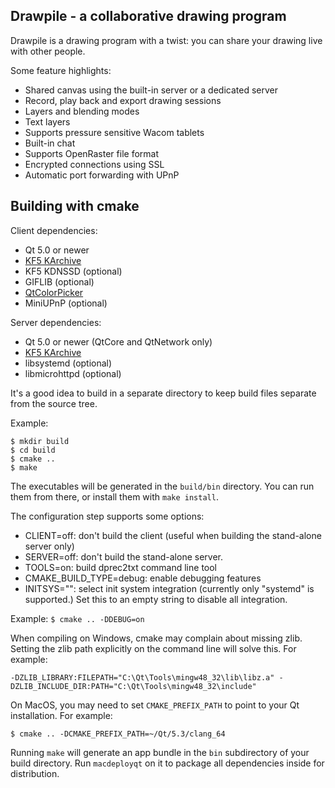Drawpile - a collaborative drawing program
------------------------------------------

Drawpile is a drawing program with a twist: you can share your drawing
live with other people.

Some feature highlights:

* Shared canvas using the built-in server or a dedicated server
* Record, play back and export drawing sessions
* Layers and blending modes
* Text layers
* Supports pressure sensitive Wacom tablets
* Built-in chat
* Supports OpenRaster file format
* Encrypted connections using SSL
* Automatic port forwarding with UPnP

## Building with cmake

Client dependencies:

* Qt 5.0 or newer
* [KF5 KArchive]
* KF5 KDNSSD (optional)
* GIFLIB (optional)
* [QtColorPicker]
* MiniUPnP (optional)

Server dependencies:

* Qt 5.0 or newer (QtCore and QtNetwork only)
* [KF5 KArchive]
* libsystemd (optional)
* libmicrohttpd (optional)

It's a good idea to build in a separate directory to keep build files
separate from the source tree.

Example:

    $ mkdir build
    $ cd build
    $ cmake ..
    $ make

The executables will be generated in the `build/bin` directory. You can run them from there,
or install them with `make install`.

The configuration step supports some options:

* CLIENT=off: don't build the client (useful when building the stand-alone server only)
* SERVER=off: don't build the stand-alone server.
* TOOLS=on: build dprec2txt command line tool
* CMAKE\_BUILD\_TYPE=debug: enable debugging features
* INITSYS="": select init system integration (currently only "systemd" is supported.) Set this to an empty string to disable all integration.

Example: `$ cmake .. -DDEBUG=on`

When compiling on Windows, cmake may complain about missing zlib. Setting the zlib path explicitly on the command line will solve this. For example:

    -DZLIB_LIBRARY:FILEPATH="C:\Qt\Tools\mingw48_32\lib\libz.a" -DZLIB_INCLUDE_DIR:PATH="C:\Qt\Tools\mingw48_32\include"

On MacOS, you may need to set `CMAKE_PREFIX_PATH` to point to your Qt installation. For example:

	$ cmake .. -DCMAKE_PREFIX_PATH=~/Qt/5.3/clang_64

Running `make` will generate an app bundle in the `bin` subdirectory of your build directory. Run `macdeployqt` on it to package all dependencies inside for distribution.

[KF5 KArchive]: https://projects.kde.org/projects/frameworks/karchive
[QtColorPicker]: https://github.com/mbasaglia/Qt-Color-Picker 

